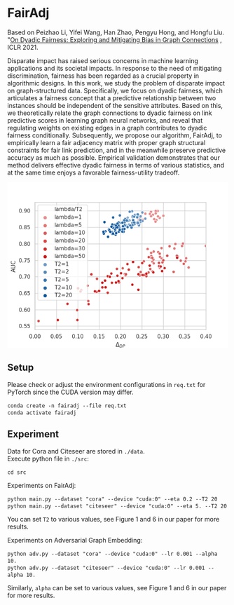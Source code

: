 # FairAdj

Based on Peizhao Li, Yifei Wang, Han Zhao, Pengyu Hong, and Hongfu
Liu. "[On Dyadic Fairness: Exploring and Mitigating Bias in Graph Connections](https://openreview.net/pdf?id=xgGS6PmzNq6)
, ICLR 2021.

Disparate impact has raised serious concerns in machine learning applications and its societal impacts. In response to
the need of mitigating discrimination, fairness has been regarded as a crucial property in algorithmic designs. In this
work, we study the problem of disparate impact on graph-structured data. Specifically, we focus on dyadic fairness,
which articulates a fairness concept that a predictive relationship between two instances should be independent of the
sensitive attributes. Based on this, we theoretically relate the graph connections to dyadic fairness on link predictive
scores in learning graph neural networks, and reveal that regulating weights on existing edges in a graph contributes to
dyadic fairness conditionally. Subsequently, we propose our algorithm, FairAdj, to empirically learn a fair adjacency
matrix with proper graph structural constraints for fair link prediction, and in the meanwhile preserve predictive
accuracy as much as possible. Empirical validation demonstrates that our method delivers effective dyadic fairness in
terms of various statistics, and at the same time enjoys a favorable fairness-utility tradeoff.

![Figure](./img/cora_adv.png)


## Setup

Please check or adjust the environment configurations in `req.txt` for PyTorch since the CUDA version may differ.

    conda create -n fairadj --file req.txt
    conda activate fairadj

## Experiment

Data for Cora and Citeseer are stored in `./data`.  
Execute python file in `./src`:
    
    cd src

Experiments on FairAdj:

    python main.py --dataset "cora" --device "cuda:0" --eta 0.2 --T2 20
    python main.py --dataset "citeseer" --device "cuda:0" --eta 5. --T2 20

You can set `T2` to various values, see Figure 1 and 6 in our paper for more results.

Experiments on Adversarial Graph Embedding:

    python adv.py --dataset "cora" --device "cuda:0" --lr 0.001 --alpha 10.
    python adv.py --dataset "citeseer" --device "cuda:0" --lr 0.001 --alpha 10.

Similarly, `alpha` can be set to various values, see Figure 1 and 6 in our paper for more results.

